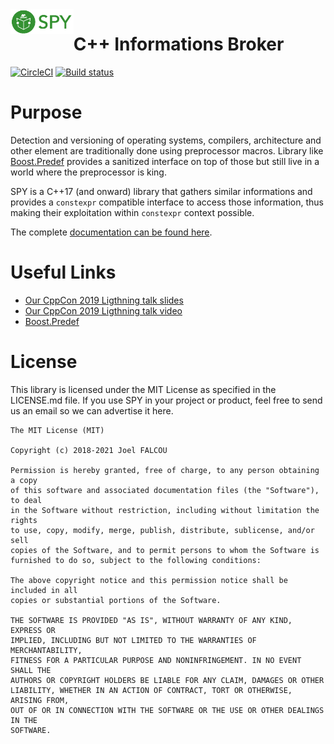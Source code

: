 <img src="https://github.com/jfalcou/spy/raw/develop/logo.png" alt="SPY Library logo" data-canonical-src="https://github.com/jfalcou/spy/raw/develop/logo.png" align="left" width="20%" height="20%" />

# C++ Informations Broker

[![CircleCI](https://circleci.com/gh/jfalcou/spy.svg?style=svg&circle-token=91ebbf06adfe257ebdff3a5ed17ea512fe02771c)](https://circleci.com/gh/jfalcou/spy) [![Build status](https://ci.appveyor.com/api/projects/status/3us8906c0lvdl8ld/branch/develop?svg=true)](https://ci.appveyor.com/project/jfalcou/spy/branch/develop)

# Purpose
Detection and versioning of operating systems, compilers, architecture and other element are
traditionally done using preprocessor macros. Library like
[Boost.Predef](https://www.boost.org/doc/libs/release/doc/html/predef.html) provides a sanitized
interface on top of those but still live in a world where the preprocessor is king.

SPY is a C++17 (and onward) library that gathers similar informations and provides a `constexpr`
compatible interface to access those information, thus making their exploitation within `constexpr`
context possible.

The complete [documentation can be found here](https://jfalcou.github.io/spy).

# Useful Links
- [Our CppCon 2019 Ligthning talk slides](https://docs.google.com/presentation/d/1nSBhU4pr5EWznni0MYsyDkMCr3O3q2XS-KQdz2_BRRI/edit?usp=sharing)
- [Our CppCon 2019 Ligthning talk video](https://www.youtube.com/watch?v=t406o2EhG-A)
- [Boost.Predef](https://www.boost.org/doc/libs/release/doc/html/predef.html)

# License
This library is licensed under the MIT License as specified in the LICENSE.md file.
If you use SPY in your project or product, feel free to send us an email so we can
advertise it here.

```
The MIT License (MIT)

Copyright (c) 2018-2021 Joel FALCOU

Permission is hereby granted, free of charge, to any person obtaining a copy
of this software and associated documentation files (the "Software"), to deal
in the Software without restriction, including without limitation the rights
to use, copy, modify, merge, publish, distribute, sublicense, and/or sell
copies of the Software, and to permit persons to whom the Software is
furnished to do so, subject to the following conditions:

The above copyright notice and this permission notice shall be included in all
copies or substantial portions of the Software.

THE SOFTWARE IS PROVIDED "AS IS", WITHOUT WARRANTY OF ANY KIND, EXPRESS OR
IMPLIED, INCLUDING BUT NOT LIMITED TO THE WARRANTIES OF MERCHANTABILITY,
FITNESS FOR A PARTICULAR PURPOSE AND NONINFRINGEMENT. IN NO EVENT SHALL THE
AUTHORS OR COPYRIGHT HOLDERS BE LIABLE FOR ANY CLAIM, DAMAGES OR OTHER
LIABILITY, WHETHER IN AN ACTION OF CONTRACT, TORT OR OTHERWISE, ARISING FROM,
OUT OF OR IN CONNECTION WITH THE SOFTWARE OR THE USE OR OTHER DEALINGS IN THE
SOFTWARE.
```
